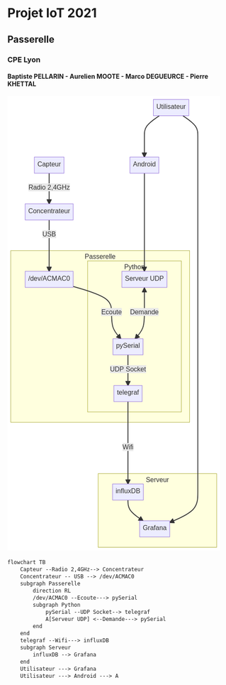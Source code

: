 # Projet IoT 2021 
## Passerelle
###  CPE Lyon

#### Baptiste PELLARIN - Aurelien MOOTE - Marco DEGUEURCE - Pierre KHETTAL

[![](./mermaid-diagram-20211206182730.png)](./mermaid-diagram-20211206182730.png)

```mermaid
flowchart TB
    Capteur --Radio 2,4GHz--> Concentrateur
    Concentrateur -- USB --> /dev/ACMAC0
    subgraph Passerelle
        direction RL
        /dev/ACMAC0 --Ecoute---> pySerial
        subgraph Python
            pySerial --UDP Socket--> telegraf
            A[Serveur UDP] <--Demande---> pySerial
        end
    end
    telegraf --Wifi---> influxDB
    subgraph Serveur
        influxDB --> Grafana
    end
    Utilisateur ---> Grafana
    Utilisateur ---> Android ---> A
```

